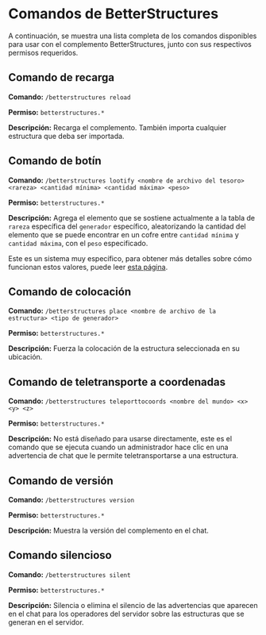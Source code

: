 # Comandos de BetterStructures

A continuación, se muestra una lista completa de los comandos disponibles para usar con el complemento BetterStructures, junto con sus respectivos permisos requeridos.

## Comando de recarga

**Comando:** `/betterstructures reload`

**Permiso:** `betterstructures.*`

**Descripción:** Recarga el complemento. También importa cualquier estructura que deba ser importada.

## Comando de botín

**Comando:** `/betterstructures lootify <nombre de archivo del tesoro> <rareza> <cantidad mínima> <cantidad máxima> <peso>`

**Permiso:** `betterstructures.*`

**Descripción:** Agrega el elemento que se sostiene actualmente a la tabla de `rareza` específica del `generador` específico, aleatorizando la cantidad del elemento que se puede encontrar en un cofre entre `cantidad mínima` y `cantidad máxima`, con el `peso` especificado.

Este es un sistema muy específico, para obtener más detalles sobre cómo funcionan estos valores, puede leer [esta página]($language$/betterstructures/creating_structures.md).

## Comando de colocación

**Comando:** `/betterstructures place <nombre de archivo de la estructura> <tipo de generador>`

**Permiso:** `betterstructures.*`

**Descripción:** Fuerza la colocación de la estructura seleccionada en su ubicación.

## Comando de teletransporte a coordenadas

**Comando:** `/betterstructures teleporttocoords <nombre del mundo> <x> <y> <z>`

**Permiso:** `betterstructures.*`

**Descripción:** No está diseñado para usarse directamente, este es el comando que se ejecuta cuando un administrador hace clic en una advertencia de chat que le permite teletransportarse a una estructura.

## Comando de versión

**Comando:** `/betterstructures version`

**Permiso:** `betterstructures.*`

**Descripción:** Muestra la versión del complemento en el chat.

## Comando silencioso

**Comando:** `/betterstructures silent`

**Permiso:** `betterstructures.*`

**Descripción:** Silencia o elimina el silencio de las advertencias que aparecen en el chat para los operadores del servidor sobre las estructuras que se generan en el servidor.

